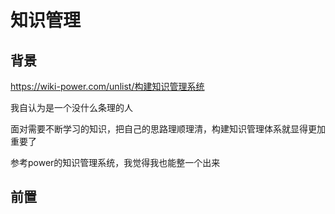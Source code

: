 # 知识管理

## 背景

https://wiki-power.com/unlist/构建知识管理系统

我自认为是一个没什么条理的人

面对需要不断学习的知识，把自己的思路理顺理清，构建知识管理体系就显得更加重要了

参考power的知识管理系统，我觉得我也能整一个出来

## 前置

